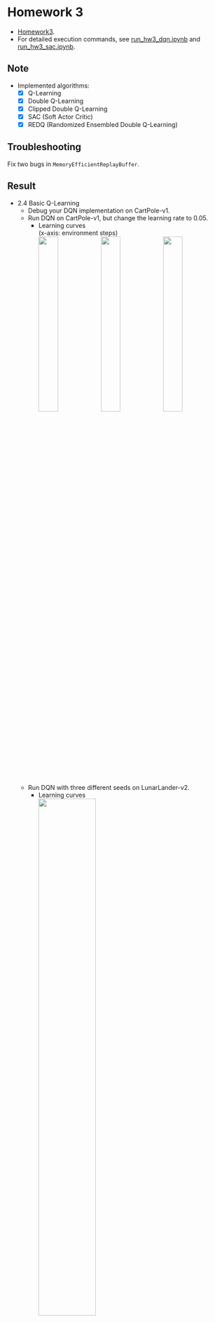 # Homework 3
* [Homework3].
* For detailed execution commands, see [run_hw3_dqn.ipynb] and [run_hw3_sac.ipynb].

## Note
* Implemented algorithms:
  * [x] Q-Learning
  * [x] Double Q-Learning
  * [x] Clipped Double Q-Learning
  * [x] SAC (Soft Actor Critic)
  * [x] REDQ (Randomized Ensembled Double Q-Learning)

## Troubleshooting
Fix two bugs in `MemoryEfficientReplayBuffer`.

## Result
* 2.4 Basic Q-Learning
  * Debug your DQN implementation on CartPole-v1.
  * Run DQN on CartPole-v1, but change the learning rate to 0.05.
    * Learning curves  
      (x-axis: environment steps)
      <div>
       <img src="results/dqn_cartpole eval.png" width="32%" />
       <img src="results/dqn_cartpole qvalue.png" width="32%" />
       <img src="results/dqn_cartpole critic loss.png" width="32%" />
      </div>
  * Run DQN with three different seeds on LunarLander-v2.
    * Learning curves
      <div>
       <img src="results/dqn_lunarlander.png" width="55%" />
      </div>
      Q-Learning might be unstable.
    * Evaluation rollouts
      | s1               | s2               | s3                |
      |:----------------:|:----------------:|:-----------------:|
      |![lunarlander_s1] |![lunarlander_s2] |![lunarlander_s3]  |
* 2.5 Double Q-Learning
  * Run three more seeds of the lunar lander problem.
    * Learning curves
      <div>
       <img src="results/dqn_lunarlander_doubleq.png" width="55%" />
      </div>
      Double Q-Learning shows more stablility.
    * Evaluation rollouts
      | s1                       | s2                       | s3                        |
      |:------------------------:|:------------------------:|:-------------------------:|
      |![doubleq_lunarlander_s1] |![doubleq_lunarlander_s2] |![doubleq_lunarlander_s3]  |
  * Run your DQN implementation on the MsPacman-v0 problem.
    * Learning curves  
      Eval Return vs. Train Return (smoothing: 0.85)
      <div>
       <img src="results/dqn_mspacman eval return.png" width="48%" />
       <img src="results/dqn_mspacman train return.png" width="48%" />
      </div>
      Since the agent tends to take random actions at early stage, the train return and eval return might look very different early in training. (In this training, the difference looks not so different?)
    * Evaluation rollouts  
      ![mspacman]
* 2.6 Experimenting with Hyperparameters  
  I choose `Space Invaders` and run with `learining rate = 1e-3, 5e-3, 1e-4, 5e-4`.
  * Learning curves
    <div>
     <img src="results/dqn_space invaders.png" width="55%" />
    </div>
    
    `lr = 1e-4` works best here.
  * Evaluation rollouts
    | lr = 1e-3              | lr = 5e-3              | 
    |:----------------------:|:----------------------:|
    |![spaceinvaders_lr1e-3] |![spaceinvaders_lr5e-3] |

    | lr = 1e-4              | lr = 5e-4              |
    |:----------------------:|:----------------------:|
    |![spaceinvaders_lr1e-4] |![spaceinvaders_lr5e-4] |

----------------------------------------------------------

* 3.1.1 Bootstrapping
  * (Testing) Hard Update vs. Soft Update
    <div>
     <img src="results/311.png" width="55%" />
    </div>
* 3.1.2 Entropy Bonus and Soft Actor-Critic
  * (Testing) Entropy during the critic updates. (smoothing: 0.85)
    <div>
     <img src="results/312.png" width="55%" />
    </div>
* 3.1.3 Actor with REINFORCE
  * (Testing) Train an agent on InvertedPendulum-v4 using sanity_invertedpendulum_reinforce.yaml.
    <div>
     <img src="results/313_invpendulum.png" width="55%" />
    </div>
  * Train an agent on HalfCheetah-v4 using halfcheetah_reinforce1.yaml.
  * Train another agent with halfcheetah_reinforce10.yaml.  
    (see 3.1.4)
* 3.1.4 Actor with REPARAMETRIZE
  * (Testing) Make sure you can solve InvertedPendulum-v4 using sanity_invertedpendulum_reparametrize.yaml.
    <div>
     <img src="results/314_invpendulum.png" width="55%" />
    </div>
  * Train (once again) on HalfCheetah-v4 with halfcheetah_reparametrize.yaml.  
    Comparison of REINFORCE-1, REINFORCE-10 and REPARAMETRIZE
    <div>
     <img src="results/314_halfcheetah.png" width="55%" />
    </div>
  * Train an agent for the Humanoid-v4 environment with humanoid_sac.yaml.  
    (see 3.1.5)
* 3.1.5 Stabilizing Target Values
  * Run single-Q, double-Q, and clipped double-Q on Hopper-v4.
    <div>
     <img src="results/315_hopper eval.png" width="55%" />
     <img src="results/315_hopper qvalue.png" width="55%" />
    </div>
  * Pick the best configuration (single-Q/double-Q/clipped double-Q, or REDQ if you implement it) and run it on Humanoid-v4.  
    I choose `REDQ`.
    * Learning curves  
      Clipped Double-Q vs. REDQ (including Policy Gradient from hw2) (smoothing: 0.85)
      <div>
       <img src="results/315_humanoid.png" width="48%" />
       <img src="results/315_humanoid hw2.png" width="48%" />
      </div>
    * Evaluation rollouts
      | Clipped Double-Q    | REDQ                | 
      |:-------------------:|:-------------------:|
      |![humanoid]          |![humanoid_redq]     |

## Reference
* [Randomized Ensembled Double Q-Learning: Learning Fast Without a Model], X Chen *et al.*



[Homework3]: https://rail.eecs.berkeley.edu/deeprlcourse/deeprlcourse/static/homeworks/hw3.pdf
[run_hw3_dqn.ipynb]: run_hw3_dqn.ipynb
[run_hw3_sac.ipynb]: run_hw3_sac.ipynb
[lunarlander_s1]: results/dqn_lunarlander_s1.gif
[lunarlander_s2]: results/dqn_lunarlander_s2.gif
[lunarlander_s3]: results/dqn_lunarlander_s3.gif
[doubleq_lunarlander_s1]: results/doubleq_lunarlander_s1.gif
[doubleq_lunarlander_s2]: results/doubleq_lunarlander_s2.gif
[doubleq_lunarlander_s3]: results/doubleq_lunarlander_s3.gif
[mspacman]: results/doubleq_mspacman.gif
[spaceinvaders_lr1e-3]: results/doubleq_spaceinvaders_lr1e-3.gif
[spaceinvaders_lr5e-3]: results/doubleq_spaceinvaders_lr5e-3.gif
[spaceinvaders_lr1e-4]: results/doubleq_spaceinvaders_lr1e-4.gif
[spaceinvaders_lr5e-4]: results/doubleq_spaceinvaders_lr1e-4.gif
[humanoid]: results/humanoid.gif
[humanoid_redq]: results/humanoid_redq.gif
[Randomized Ensembled Double Q-Learning: Learning Fast Without a Model]: https://arxiv.org/abs/2101.05982
